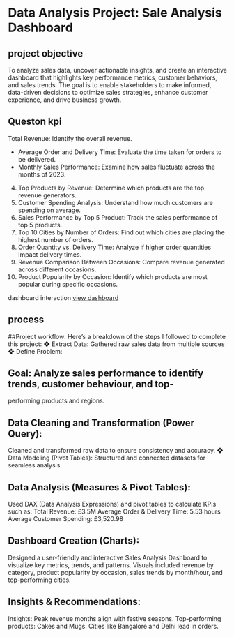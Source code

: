 # Data Analysis Project: Sale Analysis Dashboard
## project objective
To analyze sales data, uncover actionable insights, and create an interactive dashboard that highlights key performance metrics, customer behaviors, and sales trends. The goal is to enable stakeholders to make informed, data-driven decisions to optimize sales strategies, enhance customer experience, and drive business growth.
## Queston kpi
Total Revenue: Identify the overall revenue.
- Average Order and Delivery Time: Evaluate the time taken for orders to be delivered.
- Monthly Sales Performance: Examine how sales fluctuate across the months of 2023.
4. Top Products by Revenue: Determine which products are the top revenue generators.
5. Customer Spending Analysis: Understand how much customers are spending on
average.
6. Sales Performance by Top 5 Product: Track the sales performance of top 5 products.
7. Top 10 Cities by Number of Orders: Find out which cities are placing the highest
number of orders.
8. Order Quantity vs. Delivery Time: Analyze if higher order quantities impact delivery
times.
9. Revenue Comparison Between Occasions: Compare revenue generated across
different occasions.
10. Product Popularity by Occasion: Identify which products are most popular during
specific occasions.

dashboard interaction <a href="https://github.com/Abdulrasheed055/Data-analysis-databoard-1/blob/main/Screenshot%20(30).png">view dashboard</a>

## process
##Project workflow:
Here’s a breakdown of the steps I followed to complete this project:
❖ Extract Data:
Gathered raw sales data from multiple sources
❖ Define Problem:

## Goal: Analyze sales performance to identify trends, customer behaviour, and top-
performing products and regions.

## Data Cleaning and Transformation (Power Query):
Cleaned and transformed raw data to ensure consistency and accuracy.
❖ Data Modeling (Pivot Tables):
Structured and connected datasets for seamless analysis.

## Data Analysis (Measures & Pivot Tables):
Used DAX (Data Analysis Expressions) and pivot tables to calculate KPIs such as:
Total Revenue: £3.5M
Average Order & Delivery Time: 5.53 hours
Average Customer Spending: £3,520.98

## Dashboard Creation (Charts):
Designed a user-friendly and interactive Sales Analysis Dashboard to visualize key metrics,
trends, and patterns.
Visuals included revenue by category, product popularity by occasion, sales trends by
month/hour, and top-performing cities.

## Insights & Recommendations:
Insights:
Peak revenue months align with festive seasons.
Top-performing products: Cakes and Mugs.
Cities like Bangalore and Delhi lead in orders.
